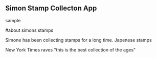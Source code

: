 Simon Stamp Collecton App
----
sample

#about simons stamps

Simone has been collecting stamps for a long time. Japenese stamps

New York Times raves "this is the best collection of the ages"



